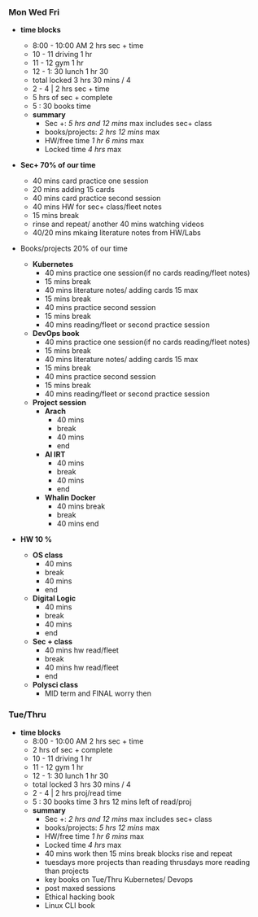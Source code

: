 ### Mon Wed Fri

- **time blocks** 
	- 8:00 - 10:00 AM 2 hrs sec + time 
	- 10 - 11 driving 1 hr
	- 11 - 12 gym 1 hr 
	- 12 - 1: 30 lunch 1 hr 30 
	- total locked 3 hrs 30 mins / 4 
	-  2 - 4 | 2 hrs sec + time 
	- 5 hrs of sec + complete 
	- 5 : 30 books time 
	- **summary** 
		- Sec +: *5 hrs and 12 mins* max  includes sec+ class
		- books/projects: *2 hrs 12 mins* max 
		- HW/free time *1 hr  6 mins* max 
		- Locked time *4 hrs* max

- **Sec+ 70% of our time**
	- 40 mins card practice one session 
	- 20 mins adding 15 cards
	- 40 mins card practice second session 
	- 40 mins HW for sec+ class/fleet notes
	- 15 mins break 
	- rinse and repeat/ another 40 mins watching videos
	- 40/20 mins mkaing literature notes from HW/Labs
- Books/projects 20% of our time
	- **Kubernetes** 
		- 40 mins practice one session(if no cards reading/fleet notes)
		- 15 mins break 
		- 40 mins literature notes/ adding cards 15 max 
		- 15 mins break
		- 40 mins practice second session
		- 15 mins break
		- 40 mins reading/fleet or second practice session 
	- **DevOps book** 
		- 40 mins practice one session(if no cards reading/fleet notes)
		- 15 mins break 
		- 40 mins literature notes/ adding cards 15 max 
		- 15 mins break
		- 40 mins practice second session
		- 15 mins break
		- 40 mins reading/fleet or second practice session 
	- **Project session**
		- **Arach** 
			- 40 mins 
			- break 
			- 40 mins 
			- end 
		- **AI IRT**
			- 40 mins 
			- break 
			- 40 mins 
			- end 
		- **Whalin Docker** 
			- 40 mins break 
			- break 
			- 40 mins end 
- **HW  10 %**
	-  **OS class** 
		- 40 mins 
		- break 
		- 40 mins
		- end 
	- **Digital Logic** 
		- 40 mins 
		- break 
		- 40 mins
		- end 
	- **Sec + class**
		- 40 mins hw read/fleet
		- break
		- 40 mins hw read/fleet
		- end
	- **Polysci class**
		- MID term and FINAL worry then 

### Tue/Thru


- **time blocks** 
	- 8:00 - 10:00 AM 2 hrs sec + time 
	- 2 hrs of sec + complete
	- 10 - 11 driving 1 hr
	- 11 - 12 gym 1 hr 
	- 12 - 1: 30 lunch 1 hr 30 
	- total locked 3 hrs 30 mins / 4 
	-  2 - 4 | 2 hrs proj/read time  
	- 5 : 30 books time  3 hrs 12 mins left of read/proj
	- **summary** 
		- Sec +: *2 hrs and 12 mins* max  includes sec+ class
		- books/projects: *5 hrs 12 mins* max 
		- HW/free time *1 hr  6 mins* max 
		- Locked time *4 hrs* max
		- 40 mins work then 15 mins break blocks rise and repeat 
		- tuesdays more projects than reading thrusdays more reading than projects 
		- key books on Tue/Thru Kubernetes/ Devops 
		- post maxed sessions 
		- Ethical hacking book 
		- Linux CLI book 